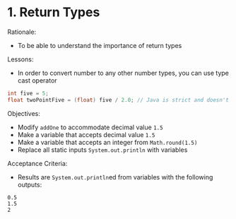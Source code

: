 # 1. Return Types

Rationale:
- To be able to understand the importance of return types

Lessons:
- In order to convert number to any other number types, you can use type cast operator
```java
int five = 5;
float twoPointFive = (float) five / 2.0; // Java is strict and doesn't allow implicit division if different data types, unlike Python. Therefore, `int` five needs to be converted to `float`
```

Objectives:
- Modify `addOne` to accommodate decimal value `1.5`
- Make a variable that accepts decimal value `1.5`
- Make a variable that accepts an integer from `Math.round(1.5)`
- Replace all static inputs `System.out.println` with variables

Acceptance Criteria:
- Results are `System.out.println`ed from variables with the following outputs:
```
0.5
1.5
2
```